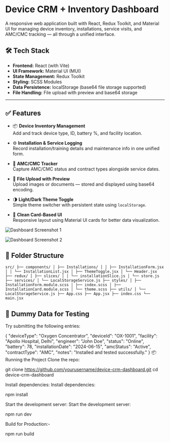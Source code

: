 # Device CRM + Inventory Dashboard

A responsive web application built with React, Redux Toolkit, and Material UI for managing device inventory, installations, service visits, and AMC/CMC tracking — all through a unified interface.

## 🛠 Tech Stack

- **Frontend:** React (with Vite)
- **UI Framework:** Material UI (MUI)
- **State Management:** Redux Toolkit
- **Styling:** SCSS Modules
- **Data Persistence:** localStorage (base64 file storage supported)
- **File Handling:** File upload with preview and base64 storage

---

## ✅ Features

- 📦 **Device Inventory Management**  
  Add and track device type, ID, battery %, and facility location.

- ⚙️ **Installation & Service Logging**  
  Record installation/training details and maintenance info in one unified form.

- 🔄 **AMC/CMC Tracker**  
  Capture AMC/CMC status and contract types alongside service dates.

- 📁 **File Upload with Preview**  
  Upload images or documents — stored and displayed using base64 encoding.

- 🌗 **Light/Dark Theme Toggle**  
  Simple theme switcher with persistent state using `localStorage`.

- 🧾 **Clean Card-Based UI**  
  Responsive layout using Material UI cards for better data visualization.



![Dashboard Screenshot 1](./src/assets/dashboard-1.png.png)

![Dashboard Screenshot 2](./src/assets/dashboard-2.png.png)




## 📁 Folder Structure

<pre><code>src/ ├── components/ │ ├── Installations/ │ │ ├── InstallationForm.jsx │ │ └── InstallationList.jsx │ ├── ThemeToggle.jsx │ └── Header.jsx ├── redux/ │ ├── slices/ │ │ └── installationSlice.js │ └── store.js ├── services/ │ └── LocalStorageService.js ├── styles/ │ ├── InstallationForm.module.scss │ ├── index.scss │ ├── InstallationCard.module.scss │ └── theme.scss ├── utils/ │ └── LocalStorageService.js ├── App.css ├── App.jsx ├── index.css └── main.jsx </code></pre>


## 🧪 Dummy Data for Testing

Try submitting the following entries:


{
  "deviceType": "Oxygen Concentrator",
  "deviceId": "OX-1001",
  "facility": "Apollo Hospital, Delhi",
  "engineer": "John Doe",
  "status": "Online",
  "battery": 78,
  "installationDate": "2024-06-15",
  "amcStatus": "Active",
  "contractType": "AMC",
  "notes": "Installed and tested successfully."
}
📦 Running the Project
Clone the repo:

git clone https://github.com/yourusername/device-crm-dashboard.git
cd device-crm-dashboard

Install dependencies:
Install dependencies:


npm install

Start the development server:
Start the development server:


npm run dev



Build for Production:-

npm run build
